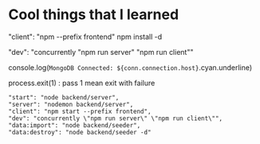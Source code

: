 # Cool things that I learned
 "client": "npm --prefix frontend"
 npm install -d  <package name> 

 "dev": "concurrently \"npm run server\" \"npm run client\""

 console.log(`MongoDB Connected: ${conn.connection.host}`.cyan.underline)

  process.exit(1) : pass 1 mean exit with failure

```
"start": "node backend/server",
"server": "nodemon backend/server",
"client": "npm start --prefix frontend",
"dev": "concurrently \"npm run server\" \"npm run client\"",
"data:import": "node backend/seeder",
"data:destroy": "node backend/seeder -d"
```